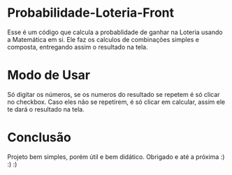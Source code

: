 # Probabilidade-Loteria-Front
Esse é um código que calcula a probablidade de ganhar na Loteria usando a Matemática em si. Ele faz os calculos de combinações simples e composta, entregando assim o resultado na tela.

# Modo de Usar
Só digitar os números, se os numeros do resultado se repetem é só clicar no checkbox. Caso eles não se repetirem, é só clicar em calcular, assim ele te dará o resultado na tela.

# Conclusão
Projeto bem simples, porém útil e bem didático. Obrigado e até a próxima :) :) :)
